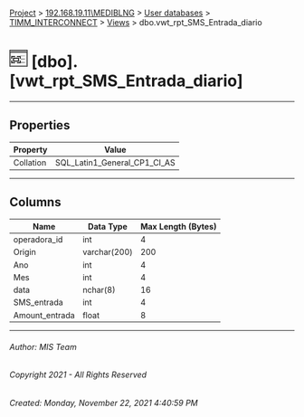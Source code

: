 #### 

[Project](../../../../index.md) > [192.168.19.11\\MEDIBLNG](../../../index.md) > [User databases](../../index.md) > [TIMM_INTERCONNECT](../index.md) > [Views](Views.md) > dbo.vwt_rpt_SMS_Entrada_diario

# ![Views](../../../../Images/View32.png) [dbo].[vwt_rpt_SMS_Entrada_diario]

---

## <a name="#properties"></a>Properties

| Property | Value |
|---|---|
| Collation | SQL_Latin1_General_CP1_CI_AS |


---

## <a name="#columns"></a>Columns

| Name | Data Type | Max Length (Bytes) |
|---|---|---|
| operadora_id | int | 4 |
| Origin | varchar(200) | 200 |
| Ano | int | 4 |
| Mes | int | 4 |
| data | nchar(8) | 16 |
| SMS_entrada | int | 4 |
| Amount_entrada | float | 8 |


---

###### Author:  MIS Team

###### Copyright 2021 - All Rights Reserved

###### Created: Monday, November 22, 2021 4:40:59 PM

